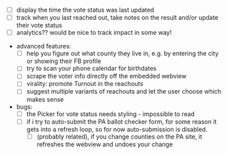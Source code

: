 - [ ] display the time the vote status was last updated
- [ ] track when you last reached out, take notes on the result and/or update their vote status
- [ ] analytics?? would be nice to track impact in some way!

- advanced features:
  - [ ] help you figure out what county they live in, e.g. by entering the city or showing their FB profile
  - [ ] try to scan your phone calendar for birthdates
  - [ ] scrape the voter info directly off the embedded webview
  - [ ] virality: promote Turnout in the reachouts
  - [ ] suggest multiple variants of reachouts and let the user choose which makes sense

- bugs:
  - [ ] the Picker for vote status needs styling - impossible to read
  - [ ] if i try to auto-submit the PA ballot checker form, for some reason it gets into a refresh loop, so for now auto-submission is disabled.
    - [ ] (probably related), if you change counties on the PA site, it refreshes the webview and undoes your change